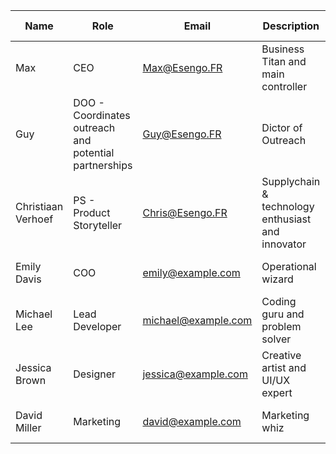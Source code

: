 | Name              | Role            | Email                   | Description                      | Phone Number    | Profile Picture        |
|-------------------|-----------------|-------------------------|----------------------------------|-----------------|------------------------|
| Max        | CEO             | Max@Esengo.FR    | Business Titan and main controller      | 123-456-7890   | ![John's Picture](link) |
| Guy     | DOO - Coordinates outreach and potential partnerships | Guy@Esengo.FR     | Dictor of Outreach    | 234-567-8901   | ![Sarah's Picture](link)|
| Christiaan Verhoef   | PS - Product Storyteller | Chris@Esengo.FR      | Supplychain & technology enthusiast and innovator | 345-678-9012   | ![Alex's Picture](link) |
| Emily Davis       | COO             | emily@example.com      | Operational wizard               | 456-789-0123   | ![Emily's Picture](link)|
| Michael Lee       | Lead Developer  | michael@example.com    | Coding guru and problem solver   | 567-890-1234   | ![Michael's Picture](link)|
| Jessica Brown     | Designer        | jessica@example.com    | Creative artist and UI/UX expert | 678-901-2345   | ![Jessica's Picture](link)|
| David Miller      | Marketing       | david@example.com      | Marketing whiz                   | 789-012-3456   | ![David's Picture](link) |
